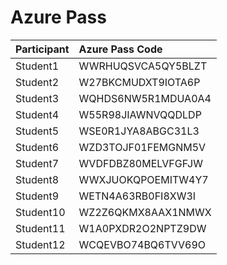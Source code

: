 # Azure Pass

|Participant| Azure Pass Code|
| --------- | :--------------- |
|Student1  | WWRHUQSVCA5QY5BLZT|
|Student2  | W27BKCMUDXT9IOTA6P|
|Student3  | WQHDS6NW5R1MDUA0A4|
|Student4  | W55R98JIAWNVQQDLDP|
|Student5  | WSE0R1JYA8ABGC31L3|
|Student6  | WZD3TOJF01FEMGNM5V|
|Student7  | WVDFDBZ80MELVFGFJW|
|Student8  | WWXJUOKQPOEMITW4Y7|
|Student9  | WETN4A63RB0FI8XW3I|
|Student10 | WZ2Z6QKMX8AAX1NMWX|
|Student11 | W1A0PXDR2O2NPTZ9DW|
|Student12 | WCQEVBO74BQ6TVV69O|